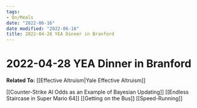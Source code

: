 ```yaml
---
tags:
- On/Meals
date: "2022-06-16"
date modified: "2022-06-16"
title: 2022-04-28 YEA Dinner in Branford
---
```


# 2022-04-28 YEA Dinner in Branford
**Related To:**  [[Effective Altruism|Yale Effective Altruism]]

[[Counter-Strike AI Odds as an Example of Bayesian Updating]]
[[Endless Staircase in Super Mario 64]]
[[Getting on the Bus]]
[[Speed-Running]]
